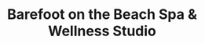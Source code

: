 ---
title: "Barefoot on the Beach Spa & Wellness Studio"
url: /rehoboth-beach/barefoot-on-the-beach-spa-and-wellness-studio/
shop: beauty
---